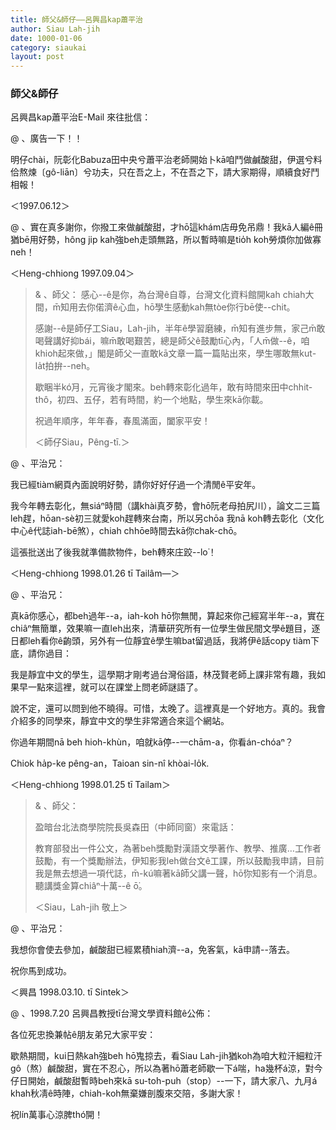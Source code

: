 ```yaml
---
title: 師父&師仔——呂興昌kap蕭平治
author: Siau Lah-jih
date: 1000-01-06
category: siaukai
layout: post
---
```


### 師父&師仔

呂興昌kap蕭平治E-Mail 來往批信：

  

@ 、廣告一下！！

明仔chài，阮彰化Babuza田中央兮蕭平治老師開始卜kā咱鬥做鹹酸甜，伊選兮料佮熬煉〔gô-liān〕兮功夫，只在吾之上，不在吾之下，請大家期得，順續食好鬥相報！

＜1997.06.12＞

  

@ 、實在真多謝你，你撥工來做鹹酸甜，才hō͘這khám店毋免吊鼎！我kā人編ê冊猶bē用好勢，hông jip kah強beh走頭無路，所以暫時嘛是tio̍h koh勞煩你加做寡neh！

＜Heng-chhiong 1997.09.04＞
 

> & 、師父：
感心--ê是你，為台灣ê自尊，台灣文化資料館開kah chiah大間，m̄知用去你偌濟ê心血，hō͘學生感動kah無tòe你行bē使--chit。
> 
> 感謝--ê是師仔工Siau，Lah-jih，半年ê學習磨練，m̄知有進步無，家己m̄敢喝聲講好抑bái，嘛m̄敢喝艱苦，總是師父ê鼓勵tī心內，「人m̄做--ê，咱khioh起來做，」閣是師父一直敢kā文章一篇一篇貼出來，學生哪敢無kut-la̍t拍拚--neh。
> 
> 歇睏半kó͘月，元宵後才閣來。beh轉來彰化過年，敢有時間來田中chhit-thô，初四、五仔，若有時間，約一个地點，學生來kā你載。
> 
> 祝過年順序，年年春，春風滿面，闔家平安！
> 
>＜師仔Siau，Pêng-tī.＞

  

@ 、平治兄：

我已經tiàm網頁內面說明好勢，請你好好仔過一个清閒ê平安年。

我今年轉去彰化，無siáⁿ時間（講khài真歹勢，會hō͘阮老母拍尻川），論文二三篇leh趕，hōan-sè初三就愛koh趕轉來台南，所以另chōa 我nā koh轉去彰化（文化中心ê代誌iah-bē煞），chiah chhōe時間去kā你chak-chō。

這張批送出了後我就準備款物件，beh轉來庄跤--lo͘！

＜Heng-chhiong 1998.01.26 tī Tailâm—＞

@ 、平治兄：

真kā你感心，都beh過年--a，iah-koh hō͘你無閒，算起來你己經寫半年--a，實在chiâⁿ無簡單，效果嘛一直leh出來，清華研究所有一位學生做民間文學ê題目，逐日都leh看你ê齣頭，另外有一位靜宜ê學生嘛bat留過話，我將伊ê話copy tiàm下底，請你過目：

我是靜宜中文的學生，這學期才剛考過台灣俗語，林茂賢老師上課非常有趣，我如果早一點來這裡，就可以在課堂上問老師謎語了。

說不定，還可以問到他不曉得。可惜，太晚了。這裡真是一个好地方。真的。我會介紹多的同學來，靜宜中文的學生非常適合來這个網站。

你過年期間nā beh hioh-khùn，咱就kā停--一chām-a，你看án-chóaⁿ？

Chiok ha̍p-ke pêng-an，Taioan sin-nî khòai-lo̍k.

＜Heng-chhiong 1998.01.25 tī Tailam＞

  

> & 、師父：
> 
> 盈暗台北法商學院院長吳森田（中師同窗）來電話：
> 
> 教育部發出一件公文，為著beh獎勵對漢語文學著作、教學、推廣…工作者鼓勵，有一个獎勵辦法，伊知影我leh做台文ê工課，所以鼓勵我申請，目前我是無去想過一項代誌，m̄-kú嘛著kā師父講一聲，hō͘你知影有一个消息。聽講獎金算chiâⁿ十萬--ê ō͘。
> 
> ＜Siau，Lah-jih 敬上＞

  

@ 、平治兄：

我想你會使去參加，鹹酸甜已經累積hiah濟--a，免客氣，kā申請--落去。

祝你馬到成功。

＜興昌 1998.03.10. tī Sintek＞

@ 、1998.7.20 呂興昌教授tī台灣文學資料館ê公佈：

各位死忠換兼帖ê朋友弟兄大家平安：

歇熱期間，kui日熱kah強beh hō͘鬼掠去，看Siau Lah-jih猶koh為咱大粒汗細粒汗gô（熬）鹹酸甜，實在不忍心，所以為著hō͘蕭老師歇一下á喘，ha幾杯á涼，對今仔日開始，鹹酸甜暫時beh來kā su-to͘h-puh（stop）--一下，請大家八、九月á khah秋凊ê時陣，chiah-koh無棄嫌剖腹來交陪，多謝大家！

祝lín萬事心涼脾thó͘開！
